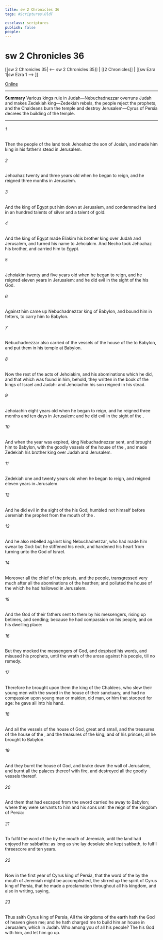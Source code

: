 ```yaml
---
title: sw 2 Chronicles 36
tags: #Scriptures\OldT

cssclass: scriptures
publish: false
people:
---
```


# sw 2 Chronicles 36
[[sw 2 Chronicles 35| <-- sw 2 Chronicles 35]] | [[2 Chronicles]] | [[sw Ezra 1|sw Ezra 1 --> ]]

[Online](https://churchofjesuschrist.org/study/scriptures/ot/2-chr/36?lang=eng)

---
__Summary__
Various kings rule in Judah—Nebuchadnezzar overruns Judah and makes Zedekiah king—Zedekiah rebels, the people reject the prophets, and the Chaldeans burn the temple and destroy Jerusalem—Cyrus of Persia decrees the building of the temple.

---
###### 1 
Then the people of the land took Jehoahaz the son of Josiah, and made him king in his father’s stead in Jerusalem.

###### 2 
Jehoahaz  twenty and three years old when he began to reign, and he reigned three months in Jerusalem.

###### 3 
And the king of Egypt put him down at Jerusalem, and condemned the land in an hundred talents of silver and a talent of gold.

###### 4 
And the king of Egypt made Eliakim his brother king over Judah and Jerusalem, and turned his name to Jehoiakim. And Necho took Jehoahaz his brother, and carried him to Egypt.

###### 5 
Jehoiakim  twenty and five years old when he began to reign, and he reigned eleven years in Jerusalem: and he did  evil in the sight of the  his God.

###### 6 
Against him came up Nebuchadnezzar king of Babylon, and bound him in fetters, to carry him to Babylon.

###### 7 
Nebuchadnezzar also carried of the vessels of the house of the  to Babylon, and put them in his temple at Babylon.

###### 8 
Now the rest of the acts of Jehoiakim, and his abominations which he did, and that which was found in him, behold, they  written in the book of the kings of Israel and Judah: and Jehoiachin his son reigned in his stead.

###### 9 
Jehoiachin  eight years old when he began to reign, and he reigned three months and ten days in Jerusalem: and he did  evil in the sight of the .

###### 10 
And when the year was expired, king Nebuchadnezzar sent, and brought him to Babylon, with the goodly vessels of the house of the , and made Zedekiah his brother king over Judah and Jerusalem.

###### 11 
Zedekiah  one and twenty years old when he began to reign, and reigned eleven years in Jerusalem.

###### 12 
And he did  evil in the sight of the  his God,  humbled not himself before Jeremiah the prophet  from the mouth of the .

###### 13 
And he also rebelled against king Nebuchadnezzar, who had made him swear by God: but he stiffened his neck, and hardened his heart from turning unto the  God of Israel.

###### 14 
Moreover all the chief of the priests, and the people, transgressed very much after all the abominations of the heathen; and polluted the house of the  which he had hallowed in Jerusalem.

###### 15 
And the  God of their fathers sent to them by his messengers, rising up betimes, and sending; because he had compassion on his people, and on his dwelling place:

###### 16 
But they mocked the messengers of God, and despised his words, and misused his prophets, until the wrath of the  arose against his people, till  no remedy.

###### 17 
Therefore he brought upon them the king of the Chaldees, who slew their young men with the sword in the house of their sanctuary, and had no compassion upon young man or maiden, old man, or him that stooped for age: he gave  all into his hand.

###### 18 
And all the vessels of the house of God, great and small, and the treasures of the house of the , and the treasures of the king, and of his princes; all  he brought to Babylon.

###### 19 
And they burnt the house of God, and brake down the wall of Jerusalem, and burnt all the palaces thereof with fire, and destroyed all the goodly vessels thereof.

###### 20 
And them that had escaped from the sword carried he away to Babylon; where they were servants to him and his sons until the reign of the kingdom of Persia:

###### 21 
To fulfil the word of the  by the mouth of Jeremiah, until the land had enjoyed her sabbaths:  as long as she lay desolate she kept sabbath, to fulfil threescore and ten years.

###### 22 
Now in the first year of Cyrus king of Persia, that the word of the   by the mouth of Jeremiah might be accomplished, the  stirred up the spirit of Cyrus king of Persia, that he made a proclamation throughout all his kingdom, and  also in writing, saying,

###### 23 
Thus saith Cyrus king of Persia, All the kingdoms of the earth hath the  God of heaven given me; and he hath charged me to build him an house in Jerusalem, which  in Judah. Who  among you of all his people? The  his God  with him, and let him go up.

